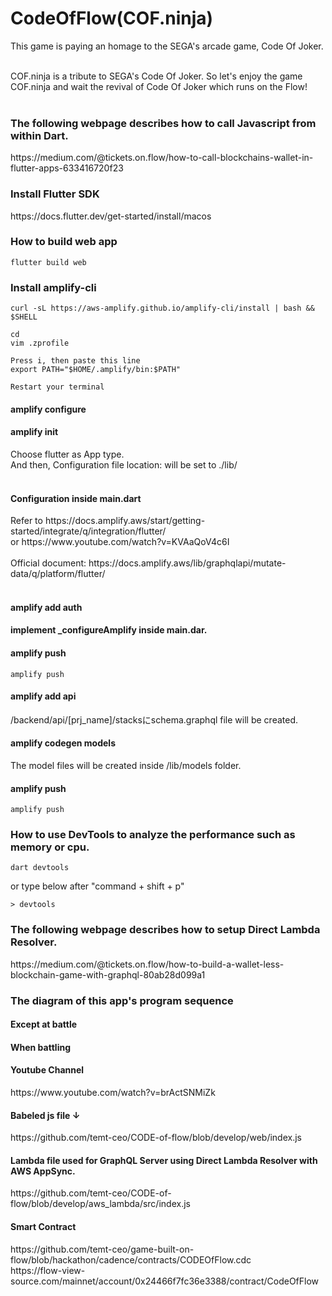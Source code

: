 # CodeOfFlow(COF.ninja)

This game is paying an homage to the SEGA's arcade game, Code Of Joker.<br><br>

COF.ninja is a tribute to SEGA's Code Of Joker.  So let's enjoy the game COF.ninja and wait the revival of Code Of Joker which runs on the Flow! <br><br>

<h3>The following webpage describes how to call Javascript from within Dart.</h3>
https://medium.com/@tickets.on.flow/how-to-call-blockchains-wallet-in-flutter-apps-633416720f23<br>

<h3>Install Flutter SDK</h3>
https://docs.flutter.dev/get-started/install/macos

<h3>How to build web app</h3>

```
flutter build web
```

<h3>Install amplify-cli</h3>

```
curl -sL https://aws-amplify.github.io/amplify-cli/install | bash && $SHELL

cd
vim .zprofile

Press i, then paste this line
export PATH="$HOME/.amplify/bin:$PATH"

Restart your terminal
```
<h4>amplify configure</h4>
<h4>amplify init</h4>
Choose flutter as App type.<br>
And then, Configuration file location: will be set to ./lib/<br><br>

<h4>Configuration inside main.dart</h4>
Refer to https://docs.amplify.aws/start/getting-started/integrate/q/integration/flutter/<br>
or https://www.youtube.com/watch?v=KVAaQoV4c6I<br><br>
Official document: https://docs.amplify.aws/lib/graphqlapi/mutate-data/q/platform/flutter/<br><br>
<h4>amplify add auth</h4>
<h4>implement _configureAmplify inside main.dar.</h4>
<h4>amplify push</h4>

```
amplify push
```
<h4>amplify add api</h4>
/backend/api/[prj_name]/stacksにschema.graphql file will be created.
<h4>amplify codegen models</h4>
The model files will be created inside /lib/models folder.
<h4>amplify push</h4>

```
amplify push
```
<h3>How to use DevTools to analyze the performance such as memory or cpu.</h3>

```
dart devtools
```
or type below after "command + shift + p"
```
> devtools
```

<h3>The following webpage describes how to setup Direct Lambda Resolver.</h3>
https://medium.com/@tickets.on.flow/how-to-build-a-wallet-less-blockchain-game-with-graphql-80ab28d099a1<br>

<h3>The diagram of this app's program sequence</h3>
<h4>Except at battle</h4>

<h4>When battling</h4>

<h4>Youtube Channel</h4>
https://www.youtube.com/watch?v=brActSNMiZk<br>

<h4>Babeled js file ↓</h4>
https://github.com/temt-ceo/CODE-of-flow/blob/develop/web/index.js<br>

<h4>Lambda file used for GraphQL Server using Direct Lambda Resolver with AWS AppSync.</h4>
https://github.com/temt-ceo/CODE-of-flow/blob/develop/aws_lambda/src/index.js

<h4>Smart Contract</h4>
https://github.com/temt-ceo/game-built-on-flow/blob/hackathon/cadence/contracts/CODEOfFlow.cdc<br>
https://flow-view-source.com/mainnet/account/0x24466f7fc36e3388/contract/CodeOfFlow<br>

